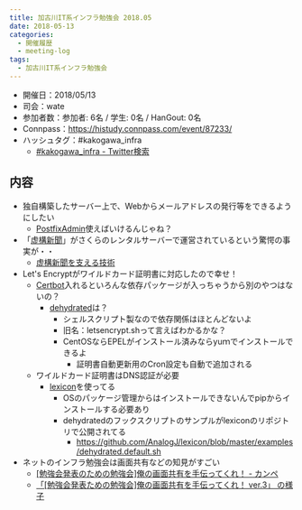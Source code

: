 ```yaml
---
title: 加古川IT系インフラ勉強会 2018.05
date: 2018-05-13
categories:
  - 開催履歴
  - meeting-log
tags:
  - 加古川IT系インフラ勉強会
---
```


* 開催日：2018/05/13
* 司会：wate
* 参加者数：参加者: 6名 / 学生:  0名 / HanGout:  0名
* Connpass：https://histudy.connpass.com/event/87233/
* ハッシュタグ：#kakogawa_infra
    * [#kakogawa_infra - Twitter検索](https://twitter.com/search?q=%23kakogawa_infra&src=typd)

内容
-------------------------

* 独自構築したサーバー上で、Webからメールアドレスの発行等をできるようにしたい
    * [PostfixAdmin](http://postfixadmin.sourceforge.net/)使えばいけるんじゃね？
* 「[虚構新聞](http://kyoko-np.net/)」がさくらのレンタルサーバーで運営されているという驚愕の事実が・・
    * [虚構新聞を支える技術](https://note.mu/arar/n/ne5eea37855f0)
* Let's Encryptがワイルドカード証明書に対応したので幸せ！
    * [Certbot](https://certbot.eff.org/)入れるといろんな依存パッケージが入っちゃうから別のやつはないの？
        * [dehydrated](https://github.com/lukas2511/dehydrated)は？
            * シェルスクリプト製なので依存関係はほとんどないよ
            * 旧名：letsencrypt.shって言えばわかるかな？
            * CentOSならEPELがインストール済みならyuｍでインストールできるよ
                * 証明書自動更新用のCron設定も自動で追加される
    * ワイルドカード証明書はDNS認証が必要
        * [lexicon](https://github.com/AnalogJ/lexicon)を使ってる
            * OSのパッケージ管理からはインストールできないんでpipからインストールする必要あり
            * dehydratedのフックスクリプトのサンプルがlexiconのリポジトリで公開されてる
                * https://github.com/AnalogJ/lexicon/blob/master/examples/dehydrated.default.sh
* ネットのインフラ勉強会は画面共有などの知見がすごい
    * [[勉強会発表のための勉強会]俺の画面共有を手伝ってくれ！ - カンペ](https://wiki.infra-workshop.tech/%E5%8B%89%E5%BC%B7%E4%BC%9A%E3%83%AD%E3%82%B0/2018/01/15/%E4%BF%BA%E3%81%AE%E7%94%BB%E9%9D%A2%E5%85%B1%E6%9C%89%E3%82%92%E6%89%8B%E4%BC%9D%E3%81%A3%E3%81%A6%E3%81%8F%E3%82%8C_%E3%82%AB%E3%83%B3%E3%83%9A)
    * [「[勉強会発表ための勉強会]俺の画面共有を手伝ってくれ！ ver.3」 の様子](https://www.youtube.com/watch?v=Y6sndX0ti3U)
